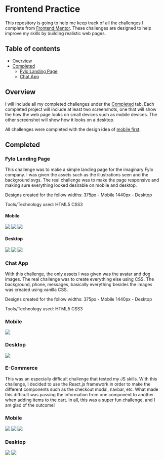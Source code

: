 # Frontend Practice 

This repository is going to help me keep track of all the challenges I complete from [Frontend Mentor](https://www.frontendmentor.io). These challenges are designed to help improve my skills by building realistic web pages. 

## Table of contents
- [Overview](#overview)
- [Completed](#completed)
    - [Fylo Landing Page](#fylo-landing-page)
    - [Chat App](#chat-app)

## Overview 

I will include all my completed challenges under the [Completed](#completed) tab. Each completed project will include at least two screenshots, one that will show the how the web page looks on small devices such as mobile devices. The other screenshot will show how it looks on a desktop. 

All challenges were completed with the design idea of [mobile first](https://medium.com/@Vincentxia77/what-is-mobile-first-design-why-its-important-how-to-make-it-7d3cf2e29d00).

## Completed

### Fylo Landing Page

This challenge was to make a simple landing page for the imaginary Fylo company. I was given the assets such as the illustrations seen and the background svgs. The real challenge was to make the page responsive and making sure everything looked desirable on mobile and desktop.

Designs created for the follow widths:
375px - Mobile
1440px - Desktop

Tools/Technology used:
HTML5
CSS3
#### Mobile 
![](./Screenshots/fyloLandingPage/fylo-mobile-1.JPG)
![](./Screenshots/fyloLandingPage/fylo-mobile-2.JPG)
![](./Screenshots/fyloLandingPage/fylo-mobile-3.JPG)

#### Desktop
![](./Screenshots/fyloLandingPage/fylo-desktop-1.JPG)
![](./Screenshots/fyloLandingPage/fylo-desktop-2.JPG)
![](./Screenshots/fyloLandingPage/fylo-desktop-3.JPG)

### Chat App

With this challenge, the only assets I was given was the avatar and dog images. The real challenge was to create everything else using CSS. The background, phone, messages, basically everything besides the images was created using vanilla CSS.

Designs created for the follow widths:
375px - Mobile
1440px - Desktop

Tools/Technology used:
HTML5
CSS3
### Mobile 
![](./Screenshots/chatApp/chat-app-mobile-1.JPG)

### Desktop
![](./Screenshots/chatApp/chat-app-desktop-1.JPG)

### E-Commerce 

This was an especially difficult challenge that tested my JS skills. With this challenge, I decided to use the React.js framework in order to make the different components such as the checkout modal, navbar, etc. What made this difficult was passing the information from one component to another when adding items to the cart. In all, this was a super fun challenge, and I am glad of the outcome!

### Mobile
![](./Screenshots/eCommerce/eCommerce-mobile-1.JPG)
![](./Screenshots/eCommerce/eCommerce-mobile-2.JPG)
![](./Screenshots/eCommerce/eCommerce-mobile-3.JPG)

### Desktop 
![](./Screenshots/eCommerce/eCommerce-desktop-2.JPG)
![](./Screenshots/eCommerce/eCommerce-desktop-1.JPG)